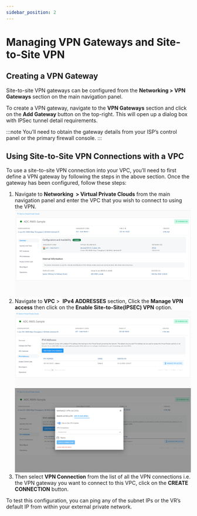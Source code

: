 ```yaml
---
sidebar_position: 2
---
```

# Managing VPN Gateways and Site-to-Site VPN

## Creating a VPN Gateway

Site-to-site VPN gateways can be configured from the **Networking > VPN Gateways** section on the main navigation panel.

To create a VPN gateway, navigate to the **VPN Gateways** section and click on the **Add Gateway** button on the top-right. This will open up a dialog box with IPSec tunnel detail requirements.

:::note
	 You’ll need to obtain the gateway details from your ISP’s control panel or the primary firewall console.
 :::

## Using Site-to-Site VPN Connections with a VPC

To use a site-to-site VPN connection into your VPC, you’ll need to first define a VPN gateway by following the steps in the above section. Once the gateway has been configured, follow these steps:

1. Navigate to **Networking  > Virtual Private Clouds** from the main navigation panel and enter the VPC that you wish to connect to using the VPN.
   ![VPC](img/VPCIpv4.png)
2. Navigate to **VPC** >  **IPv4 ADDRESSES** section, Click the **Manage VPN access** then click on the **Enable Site-to-Site(IPSEC) VPN** option.
   ![Enable IPSEC](img/VPCIpv4Connection.png)
   ![Enable IPSEC](img/VPCIPv4EnableIPSEC.png)
3. Then select **VPN Connection** from the list of all the VPN connections i.e. the VPN gateway you want to connect to this VPC, click on the **CREATE CONNECTION** button.

To test this configuration, you can ping any of the subnet IPs or the VR’s default IP from within your external private network.
